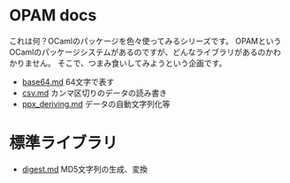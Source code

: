 # OPAM docs

これは何？OCamlのパッケージを色々使ってみるシリーズです。
OPAMというOCamlのパッケージシステムがあるのですが、どんなライブラリがあるのかわかりません。
そこで、つまみ食いしてみようという企画です。

- [base64.md](base64) 64文字で表す
- [csv.md](csv) カンマ区切りのデータの読み書き
- [ppx_deriving.md](ppx_deriving) データの自動文字列化等

# 標準ライブラリ

- [digest.md](digest) MD5文字列の生成、変換
